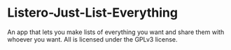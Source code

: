# Listero-Just-List-Everything
An app that lets you make lists of everything you want and share them with whoever you want. All is licensed under the GPLv3 license.
